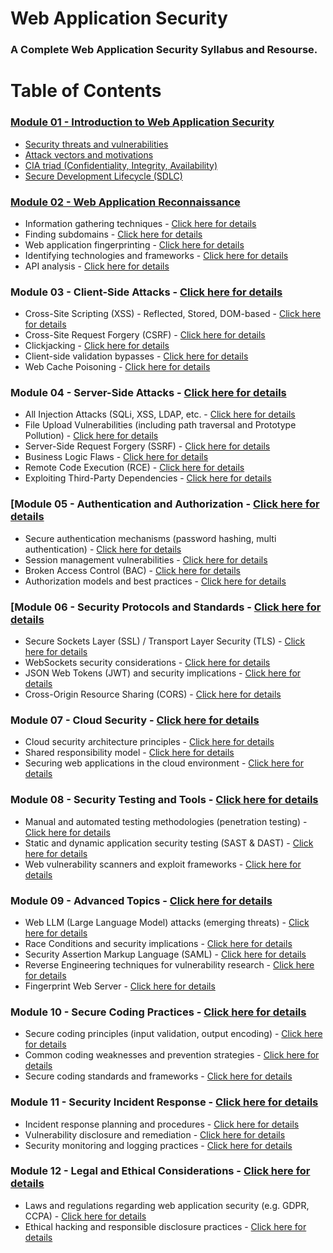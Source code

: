 # Web Application Security
### A Complete Web Application Security Syllabus and Resourse.
# Table of Contents #
  ### [Module 01 - Introduction to Web Application Security](https://github.com/mdsojibcsr/Web-Application-Security/blob/main/README.md#introduction-to-web-application-security)
  * [Security threats and vulnerabilities](https://github.com/mdsojibcsr/Web-Application-Security/blob/main/README.md#security-threats-and-vulnerabilities)
  * [Attack vectors and motivations](https://github.com/mdsojibcsr/Web-Application-Security/blob/main/README.md#attack-vectors-and-motivations)
  * [CIA triad (Confidentiality, Integrity, Availability)](https://github.com/mdsojibcsr/Web-Application-Security/blob/main/README.md#cia-triad-confidentiality-integrity-availability)
  * [Secure Development Lifecycle (SDLC)](https://github.com/mdsojibcsr/Web-Application-Security/blob/main/README.md#secure-development-lifecycle-sdlc)
  ### [Module 02 - Web Application Reconnaissance](https://github.com/mdsojibcsr/Web-Application-Security/blob/main/README.md#web-application-reconnaissance)
  * Information gathering techniques - [Click here for details](https://www.w3schools.in/ethical-hacking/information-gathering-techniques)
  * Finding subdomains - [Click here for details](https://medium.com/@uttamgupta_/subdomain-enumeration-how-to-find-subdomains-of-any-domain-37c989e43ffa)
  * Web application fingerprinting - [Click here for details](https://pentestlab.blog/2012/08/01/web-application-fingerprinting/)
  * Identifying technologies and frameworks - [Click here for details](https://www.wappalyzer.com/articles/find-out-what-cms-or-framework-a-website-is-using/)
  * API analysis - [Click here for details](https://youtube.com/playlist?list=PLUDwpEzHYYLuW9XEvFEJk2kqsk6HqscI4&feature=shared)
  ### Module 03 - Client-Side Attacks - [Click here for details](https://www.geeksforgeeks.org/types-of-client-side-attacks/)
  * Cross-Site Scripting (XSS) - Reflected, Stored, DOM-based - [Click here for details](https://portswigger.net/web-security/cross-site-scripting)
  * Cross-Site Request Forgery (CSRF) - [Click here for details](https://portswigger.net/web-security/csrf)
  * Clickjacking - [Click here for details](https://portswigger.net/web-security/clickjacking)
  * Client-side validation bypasses - [Click here for details](https://portswigger.net/support/using-burp-to-bypass-client-side-javascript-validation)
  * Web Cache Poisoning - [Click here for details](https://portswigger.net/web-security/web-cache-poisoning)
  ### Module 04 - Server-Side Attacks - [Click here for details]()
  * All Injection Attacks (SQLi, XSS, LDAP, etc. - [Click here for details]()
  * File Upload Vulnerabilities (including path traversal and Prototype Pollution) - [Click here for details](https://portswigger.net/web-security/file-upload)
  * Server-Side Request Forgery (SSRF) - [Click here for details](https://portswigger.net/web-security/ssrf)
  * Business Logic Flaws - [Click here for details](https://portswigger.net/web-security/logic-flaws)
  * Remote Code Execution (RCE) - [Click here for details](https://youtu.be/qFRgIAtWKc4?feature=shared)
  * Exploiting Third-Party Dependencies - [Click here for details]()
  ### [Module 05 - Authentication and Authorization - [Click here for details]()
  * Secure authentication mechanisms (password hashing, multi authentication) - [Click here for details]()
  * Session management vulnerabilities - [Click here for details]()
  * Broken Access Control (BAC) - [Click here for details]()
  * Authorization models and best practices - [Click here for details]()
  ### [Module 06 - Security Protocols and Standards - [Click here for details]()
  * Secure Sockets Layer (SSL) / Transport Layer Security (TLS) - [Click here for details]()
  * WebSockets security considerations - [Click here for details]()
  * JSON Web Tokens (JWT) and security implications - [Click here for details]()
  * Cross-Origin Resource Sharing (CORS) - [Click here for details]()
  ### Module 07 - Cloud Security - [Click here for details]()
  * Cloud security architecture principles - [Click here for details]()
  * Shared responsibility model - [Click here for details]()
  * Securing web applications in the cloud environment - [Click here for details]()
  ### Module 08 - Security Testing and Tools - [Click here for details]()
  * Manual and automated testing methodologies (penetration testing) - [Click here for details]()
  * Static and dynamic application security testing (SAST & DAST) - [Click here for details]()
  * Web vulnerability scanners and exploit frameworks - [Click here for details]()
  ### Module 09 - Advanced Topics - [Click here for details]()
  * Web LLM (Large Language Model) attacks (emerging threats) - [Click here for details]()
  * Race Conditions and security implications - [Click here for details]()
  * Security Assertion Markup Language (SAML) - [Click here for details]()
  * Reverse Engineering techniques for vulnerability research - [Click here for details]()
  * Fingerprint Web Server - [Click here for details]()
  ### Module 10 - Secure Coding Practices - [Click here for details]()
  * Secure coding principles (input validation, output encoding) - [Click here for details]()
  * Common coding weaknesses and prevention strategies - [Click here for details]()
  * Secure coding standards and frameworks - [Click here for details]()
  ### Module 11 - Security Incident Response - [Click here for details]()
  * Incident response planning and procedures - [Click here for details]()
  * Vulnerability disclosure and remediation - [Click here for details]()
  * Security monitoring and logging practices - [Click here for details]()
  ### Module 12 - Legal and Ethical Considerations - [Click here for details](https://www.quora.com/What-are-some-legal-and-ethical-considerations-for-web-application-penetration-testing)
  * Laws and regulations regarding web application security (e.g. GDPR, CCPA) - [Click here for details](https://getterms.io/blog/web-application-privacy-policy-template-and-guide)
  * Ethical hacking and responsible disclosure practices - [Click here for details](https://www.hackerone.com/knowledge-center/why-you-need-responsible-disclosure-and-how-get-started)

